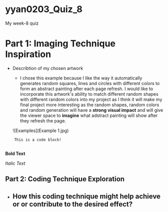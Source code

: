 # yyan0203_Quiz_8
My week-8 quiz


# Part 1: Imaging Technique Inspiration
- Describtion of my chosen artwork
    - I chose this example because I like the way it automatically generates random squares, lines and circles with different colors to form an abstract painting after each page refresh. I would like to incorporate this artwork's ability to match different random shapes with different random colors into my project as I think it will make my final project more interesting as the random shapes, random colors and random generation will have a **strong visual impact** and will give the viewer space to **imagine** what adstract painting will show after they refresh the page.

    ![Examples](Example 1.jpg)
```
    This is a code block!
  
```

**Bold Text**

*Italic Text*

## Part 2: Coding Technique Exploration
- How this coding technique might help achieve or or contribute to the desired effect?
    - 